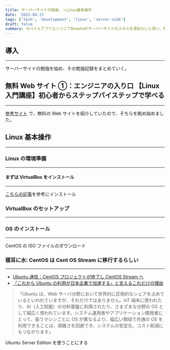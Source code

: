 ```yaml
---
title: サーバーサイドの勉強. ~Linux基本操作
date: '2022-04-21'
tags: ['tech', 'development', 'linux', 'server-side']
draft: false
summary: モバイルアプリエンジニア0xwataがサーバーサイドのスキルを深めたいと思い、勉強を始めた。まずはサーバーOSの知識をつけるのが一番との記事を拝見したので、サーバーOSの一つのLinuxを深堀りするところから始めてみた
---
```


## 導入

---

サーバーサイドの勉強を始め、その勉強記録をまとめていく。

## 無料 Web サイト ①：エンジニアの入り口 【Linux 入門講座】初心者からステップバイステップで学べる

---

[参考サイト](https://infla-lab.com/blog/server-engineer-study/) で、無料の Web サイトを紹介していたので、そちらを眺め始めました。

## Linux 基本操作

---

### Linux の環境準備

---

#### まずは VirtualBox をインストール

---

[こちらの記事](https://eng-entrance.com/virtualbox-install)を参考にインストール

### VirtualBox のセットアップ

---

### OS のインストール

---

CentOS の ISO ファイルのダウンロード

### 寝耳に水: CentOS は Cent OS Stream に移行するらしい

---

- [Ubuntu 通信：CentOS プロジェクトが終了し CentOS Stream へ
  ](https://www.ntt-tx.co.jp/column/tec/ubuntu2/)
- [「これから Ubuntu の利用が日本企業で加速する」と言えるこれだけの理由
  ](https://atmarkit.itmedia.co.jp/ait/articles/2110/22/news005.html)

> 「Ubuntu は、Web サーバ分野において世界的に圧倒的なシェアを占めているといわれていますが、それだけではありません。IoT 端末に使われたり、AI（人工知能）の分析基盤に利用されたり、さまざまな分野の OS として幅広く使われています。システム運用者やアプリケーション開発者にとって、扱うマシンごとに OS が異なるより、幅広い領域で共通の OS を利用できることは、煩雑さを回避でき、システムの安定化、コスト削減にもつながります」

Ubuntu Server Edition を使うことにする
